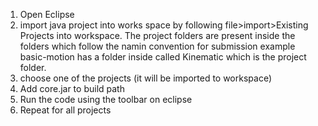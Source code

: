 1. Open Eclipse
2. import java project into works space by following file>import>Existing Projects into workspace.
The project folders are present inside the folders which follow the namin convention for submission
example basic-motion has a folder inside called Kinematic which is the project folder.
3. choose one of the projects (it will be imported to workspace)
5. Add core.jar to build path
6. Run the code using the toolbar on eclipse
7. Repeat for all projects
